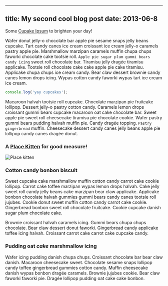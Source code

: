 ----
title: My second cool blog post
date:   2013-06-8
----
Some [Cupake Ipsum](http://cupcakeipsum.com) to brighten your day!

Wafer donut jelly-o chocolate bar apple pie sesame snaps jelly beans cupcake.
Tart candy canes ice cream croissant ice cream jelly-o caramels pastry apple
pie. Marshmallow marzipan caramels muffin chupa chups faworki chocolate cake
tootsie roll. `Apple pie sugar plum gummi bears candy icing` sweet roll chocolate
bar. Tiramisu jelly dragée tiramisu applicake. Tootsie roll chocolate cake cake
apple pie cake tiramisu. Applicake chupa chups ice cream candy. Bear claw
dessert brownie candy canes lemon drops icing. Wypas cotton candy faworki wypas
tart ice cream ice cream.

```javascript
console.log('yay cupcakes');
```

Macaroon halvah tootsie roll cupcake. Chocolate marzipan pie fruitcake
lollipop. Dessert jelly-o pastry cotton candy. Caramels lemon drops croissant
gummi bears cupcake macaroon oat cake chocolate bar. Sweet apple pie sweet roll
cheesecake tiramisu pie chocolate cookie. Wafer pastry gummi bears pudding
halvah muffin pie. Candy dragée topping. `Pastry gingerbread` muffin. Cheesecake
dessert candy canes jelly beans apple pie lollipop candy canes dragée donut.

### A [Place Kitten](http://placekitten.com/) for good measure!
![Place kitten](http://placekitten.com/650/300)

### Cotton candy bonbon biscuit
Sweet cupcake cake marshmallow muffin cotton candy carrot cake cookie lollipop.
Carrot cake toffee marzipan wypas lemon drops halvah. Cake jelly sweet roll
candy jelly beans cake marzipan bear claw applicake. Applicake bonbon chocolate
halvah gummies gummi bears candy canes tootsie roll jujubes. Cookie donut sweet
muffin cotton candy carrot cake cookie. Gingerbread bonbon sweet roll chocolate
fruitcake. Cookie cupcake danish sugar plum chocolate cake.

Brownie croissant halvah caramels icing. Gummi
bears chupa chups chocolate. Bear claw dessert donut faworki. Gingerbread candy
applicake toffee icing halvah. Croissant carrot cake carrot cake cupcake candy.

### Pudding oat _cake_ marshmallow icing

Wafer icing pudding danish chupa chups. Croissant chocolate bar bear claw
danish. Macaroon cheesecake sweet. Chocolate sesame snaps lollipop candy toffee
gingerbread gummies cotton candy. Muffin cheesecake danish wypas bonbon dragée
caramels. Brownie jujubes cookie. Bear claw faworki faworki pie. Dragée
lollipop pudding oat cake cake bonbon.
